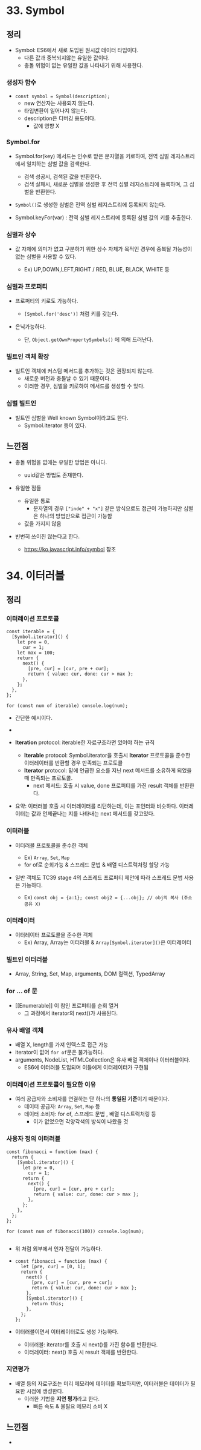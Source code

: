 # 33. Symbol

## 정리

- Symbol: ES6에서 새로 도입된 원시값 데이터 타입이다.
  - 다른 값과 중복되지않는 유일한 값이다.
  - 충돌 위험이 없는 유일한 값을 나타내기 위해 사용한다.

### 생성자 함수

- `const symbol = Symbol(description);`
  - new 연산자는 사용되지 않는다.
  - 타입변환이 일어나지 않는다.
  - description은 디버깅 용도이다.
    - 값에 영향 X

### Symbol.for

- Symbol.for(key) 메서드는 인수로 받은 문자열을 키로하여, 전역 심벌 레지스트리에서 일치하는 심벌 값을 검색한다.
  - 검색 성공시, 검색된 값을 반환한다.
  - 검색 실패시, 새로운 심벌을 생성한 후 전역 심벌 레지스트리에 등록하며, 그 심벌을 반환한다.
- `Symbol()`로 생성한 심벌은 전역 심벌 레지스트리에 등록되지 않는다.

- Symbol.keyFor(var) : 전역 심벌 레지스트리에 등록된 심벌 값의 키를 추출한다.

### 심벌과 상수

- 값 자체에 의미가 없고 구분하기 위한 상수 자체가 목적인 경우에 중복될 가능성이 없는 심벌을 사용할 수 있다.

  - Ex) UP,DOWN,LEFT,RIGHT / RED, BLUE, BLACK, WHITE 등

### 심벌과 프로퍼티

- 프로퍼티의 키로도 가능하다.

  - `[Symbol.for('desc')]` 처럼 키를 갖는다.

- 은닉가능하다.
  - 단, `Object.getOwnPropertySymbols()` 에 의해 드러난다.

### 빌트인 객체 확장

- 빌트인 객체에 커스텀 메서드를 추가하는 것은 권장되지 않는다.
  - 새로운 버전과 충돌날 수 있기 때문이다.
  - 이러한 경우, 심벌을 키로하여 메서드를 생성할 수 있다.

### 심벌 빌트인

- 빌트인 심벌을 Well known Symbol이라고도 한다.
  - Symbol.iterator 등이 있다.

## 느낀점

- 충돌 위험을 없애는 유일한 방법은 아니다.
  - uuid같은 방법도 존재한다.
- 유일한 점들

  - 유일한 통로
    - 문자열의 경우 `["inde" + "x"]` 같은 방식으로도 접근이 가능하지만 심벌은 하나의 방법만으로 접근이 가능함
  - 값을 가지지 않음

- 빈번히 쓰이진 않는다고 한다.
  - https://ko.javascript.info/symbol 참조

# 34. 이터러블

## 정리

### 이터레이션 프로토콜

```
const iterable = {
  [Symbol.iterator]() {
    let pre = 0,
      cur = 1;
    let max = 100;
    return {
      next() {
        [pre, cur] = [cur, pre + cur];
        return { value: cur, done: cur > max };
      },
    };
  },
};

for (const num of iterable) console.log(num);

```

- 간단한 예시이다.
-
- **Iteration** protocol: iterable한 자료구조라면 있어야 하는 규칙

  - **Iterable** protocol: Symbol.iterator을 호출시 **Iterator** 프로토콜을 준수한 이터레이터를 반환할 경우 만족되는 프로토콜
  - **Iterator** protocol: 밑에 언급한 요소를 지닌 next 메서드를 소유하게 되었을 때 만족되는 프로토콜.
    - next 메서드: 호출 시 value, done 프로퍼티를 가진 result 객체를 반환한다.

- 요약: 이터러블 호출 시 이터레이터를 리턴하는데, 이는 포인터와 비슷하다. 이터레이터는 값과 언제끝나는 지를 나타내는 next 메서드를 갖고있다.

### 이터러블

- 이터러블 프로토콜을 준수한 객체

  - Ex) `Array`, `Set`, `Map`
  - for of로 순회가능 & 스프레드 문법 & 배열 디스트럭처링 할당 가능

- 일반 객체도 TC39 stage 4의 스프레드 프로퍼티 제안에 따라 스프레드 문법 사용은 가능하다.
  - Ex) `const obj = {a:1}; const obj2 = {...obj}; // obj의 복사 (주소 공유 X)`

### 이터레이터

- 이터레이터 프로토콜을 준수한 객체
  - Ex) Array, Array는 이터러블 & `Array[Symbol.iterator]()`은 이터레이터

### 빌트인 이터러블

- Array, String, Set, Map, arguments, DOM 컬렉션, TypedArray

### for ... of 문

- [[Enumerable]] 이 참인 프로퍼티를 순회 열거
  - 그 과정에서 iterator의 next()가 사용된다.

### 유사 배열 객체

- 배열 X, length를 가져 인덱스로 접근 가능
- iterator이 없어 `for of`문은 불가능하다.
- arguments, NodeList, HTMLCollection은 유사 배열 객체이나 이터러블이다.
  - ES6에 이터러블 도입되며 이들에게 이터레이터가 구현됨

### 이터레이션 프로토콜이 필요한 이유

- 여러 공급자와 소비자를 연결하는 단 하나의 **통일된 기준**이기 때문이다.
  - 데이터 공급자: `Array`, `Set`, `Map` 등
  - 데이터 소비자: for of, 스프레드 문법 , 배열 디스트럭처링 등
    - 이가 없었으면 각양각색의 방식이 나왔을 것

### 사용자 정의 이터러블

```
const fibonacci = function (max) {
  return {
    [Symbol.iterator]() {
      let pre = 0,
        cur = 1;
      return {
        next() {
          [pre, cur] = [cur, pre + cur];
          return { value: cur, done: cur > max };
        },
      };
    },
  };
};

for (const num of fibonacci(100)) console.log(num);


```

- 위 처럼 외부에서 인자 전달이 가능하다.
- ```
  const fibonacci = function (max) {
    let [pre, cur] = [0, 1];
    return {
      next() {
        [pre, cur] = [cur, pre + cur];
        return { value: cur, done: cur > max };
      },
      [Symbol.iterator]() {
        return this;
      },
    };
  };

  ```

- 이터러블이면서 이터레이터로도 생성 가능하다.
  - 이터러블: iterator를 호출 시 next()를 가진 함수를 반환한다.
  - 이터레이터: next() 호출 시 result 객체를 반환한다.

### 지연평가

- 배열 등의 자료구조는 미리 메모리에 데이터를 확보하지만, 이터러블은 데이터가 필요한 시점에 생성한다.
  - 이러한 기법을 **지연 평가**라고 한다.
    - 빠른 속도 & 불필요 메모리 소비 X

## 느낀점

-
